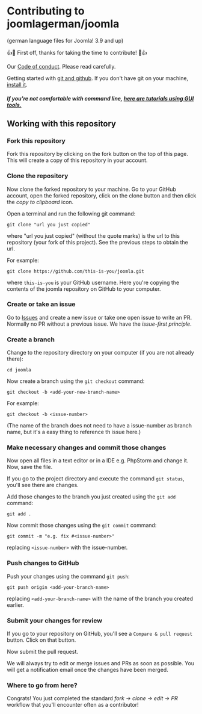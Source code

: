 # Contributing to joomlagerman/joomla
(german language files for Joomla! 3.9 and up)

:+1::tada: First off, thanks for taking the time to contribute! :tada::+1:

Our [Code of conduct](../CODE_OF_CONDUCT.md). Please read carefully.

Getting started with [git and github](https://guides.github.com/activities/hello-world/). If you don't have git on your machine, [install it]( https://help.github.com/articles/set-up-git/).
#### *If you're not comfortable with command line, [here are tutorials using GUI tools.]( #tutorials-using-other-tools )*

## Working with this repository

### Fork this repository

Fork this repository by clicking on the fork button on the top of this page.
This will create a copy of this repository in your account.

### Clone the repository

Now clone the forked repository to your machine. Go to your GitHub account, open the forked repository, click on the clone button and then click the *copy to clipboard* icon.

Open a terminal and run the following git command:

```
git clone "url you just copied"
```
where "url you just copied" (without the quote marks) is the url to this repository (your fork of this project). See the previous steps to obtain the url.

For example:
```
git clone https://github.com/this-is-you/joomla.git
```
where `this-is-you` is your GitHub username. Here you're copying the contents of the joomla repository on GitHub to your computer.

### Create or take an issue

Go to [Issues](https://github.com/joomlagerman/joomla/issues) and create a new issue or take one open issue to write an PR.  
Normally no PR without a previous issue. We have the *issue-first principle*.

### Create a branch

Change to the repository directory on your computer (if you are not already there):

```
cd joomla
```
Now create a branch using the `git checkout` command:
```
git checkout -b <add-your-new-branch-name>
```

For example:
```
git checkout -b <issue-number>
```
(The name of the branch does not need to have a issue-number as branch name, but it's a easy thing to reference th issue here.)

### Make necessary changes and commit those changes

Now open all files in a text editor or in a IDE e.g. PhpStorm and change it. Now, save the file.

If you go to the project directory and execute the command `git status`, you'll see there are changes.


Add those changes to the branch you just created using the `git add` command:

```
git add .
```

Now commit those changes using the `git commit` command:
```
git commit -m "e.g. fix #<issue-number>"
```
replacing `<issue-number>` with the issue-number.

### Push changes to GitHub

Push your changes using the command `git push`:
```
git push origin <add-your-branch-name>
```
replacing `<add-your-branch-name>` with the name of the branch you created earlier.

### Submit your changes for review

If you go to your repository on GitHub, you'll see a  `Compare & pull request` button. Click on that button.

Now submit the pull request.

We will always try to edit or merge issues and PRs as soon as possible. You will get a notification email once the changes have been merged.

### Where to go from here?

Congrats!  You just completed the standard _fork -> clone -> edit -> PR_ workflow that you'll encounter often as a contributor!
